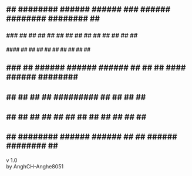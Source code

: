 ##     ## ########  ######   ######     ###     ######   ######## ########  ##    ## 
###   ### ##       ##    ## ##    ##   ## ##   ##    ##  ##       ##     ##  ##  ##  
#### #### ##       ##       ##        ##   ##  ##        ##       ##     ##   ####   
## ### ## ######    ######   ######  ##     ## ##   #### ######   ########     ##    
##     ## ##             ##       ## ######### ##    ##  ##       ##           ##    
##     ## ##       ##    ## ##    ## ##     ## ##    ##  ##       ##           ##    
##     ## ########  ######   ######  ##     ##  ######   ######## ##           ##
v 1.0  
by AnghCH-Anghe8051
